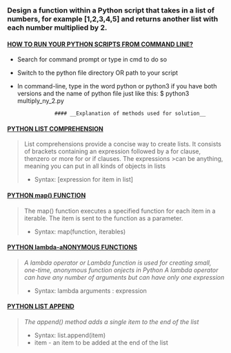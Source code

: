 ### Design a function within a Python script that takes in a list of numbers, for example [1,2,3,4,5] and returns another list with each number multiplied by 2.
#### [HOW TO RUN YOUR PYTHON SCRIPTS FROM COMMAND LINE?](https://docs.python.org/3/faq/windows.html)
* Search for command prompt or type in cmd to do so
* Switch to the python file directory OR path to your script
* In command-line, type in the word python or python3 if you have both versions and the name of python file just like this: $ python3 multiply_ny_2.py

                  #### __Explanation of methods used for solution__

#### [PYTHON LIST COMPREHENSION](https://www.pythonforbeginners.com/basics/list-comprehensions-in-python)
>List comprehensions provide a concise way to create lists. 
>It consists of brackets containing an expression followed by a for clause, thenzero or more for or if clauses. The expressions >can be anything, meaning you can put in all kinds of objects in lists
> * Syntax: [expression for item in list]

#### [PYTHON map() FUNCTION](https://www.w3schools.com/python/ref_func_map.asp)
>The map() function executes a specified function for each item in a iterable. The item is sent to the function as a parameter.
> * Syntax: map(function, iterables)

#### [PYTHON lambda-aNONYMOUS FUNCTIONS](https://medium.com/better-programming/lambda-map-and-filter-in-python-4935f248593)
> _A lambda operator or Lambda function is used for creating small, one-time, anonymous function onjects in Python_
> _A lambda operator can have any number of arguments but can have only one expression_
> * Syntax: lambda arguments : expression

#### [PYTHON LIST APPEND]()
>_The append() method adds a single item to the end of the list_
> * Syntax: list.append(item)
> * item - an item to be added at the end of the list
